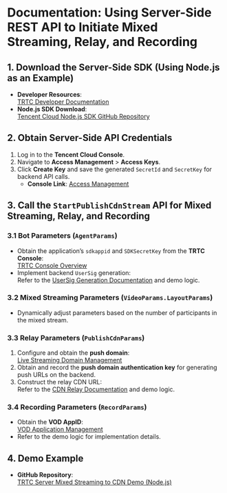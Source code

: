 # Documentation: Using Server-Side REST API to Initiate Mixed Streaming, Relay, and Recording

## 1. Download the Server-Side SDK (Using Node.js as an Example)
- **Developer Resources**:  
  [TRTC Developer Documentation](https://trtc.io/document/48247?product=rtcengine&menulabel=core%20sdk&platform=android#5.-developer-resources)  
- **Node.js SDK Download**:  
  [Tencent Cloud Node.js SDK GitHub Repository](https://github.com/TencentCloud/tencentcloud-sdk-nodejs-intl-en/tree/master)  

## 2. Obtain Server-Side API Credentials
1. Log in to the **Tencent Cloud Console**.
2. Navigate to **Access Management** > **Access Keys**.
3. Click **Create Key** and save the generated `SecretId` and `SecretKey` for backend API calls.  
   - **Console Link**: [Access Management](https://console.tencentcloud.com/cam/capi)  

## 3. Call the `StartPublishCdnStream` API for Mixed Streaming, Relay, and Recording

### 3.1 Bot Parameters (`AgentParams`)
- Obtain the application’s `sdkappid` and `SDKSecretKey` from the **TRTC Console**:  
  [TRTC Console Overview](https://console.trtc.io/overview)  
- Implement backend `UserSig` generation:  
  Refer to the [UserSig Generation Documentation](https://trtc.io/document/35166?product=rtcengine&menulabel=core%20sdk&platform=web#formal) and demo logic.

### 3.2 Mixed Streaming Parameters (`VideoParams.LayoutParams`)
- Dynamically adjust parameters based on the number of participants in the mixed stream.

### 3.3 Relay Parameters (`PublishCdnParams`)
1. Configure and obtain the **push domain**:  
   [Live Streaming Domain Management](https://console.tencentcloud.com/live/domainmanage)  
2. Obtain and record the **push domain authentication key** for generating push URLs on the backend.  
3. Construct the relay CDN URL:  
   Refer to the [CDN Relay Documentation](https://www.tencentcloud.com/document/product/267/38393?lang=en&pg=) and demo logic.

### 3.4 Recording Parameters (`RecordParams`)
- Obtain the **VOD AppID**:  
  [VOD Application Management](https://console.tencentcloud.com/vod/app-manage)  
- Refer to the demo logic for implementation details.

## 4. Demo Example
- **GitHub Repository**:  
  [TRTC Server Mixed Streaming to CDN Demo (Node.js)](https://github.com/xbo1376/trtc-server-mix2cdn-demo-nodejs)